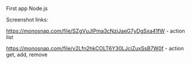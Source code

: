 First app Node.js


Screenshot links:

https://monosnap.com/file/SZgVuJIPma3cNziJaeG7yDgSxa41fW - action list

https://monosnap.com/file/v2Lfn2hkCOLT6Y30LJciZuxSsB7W0f - action get, add, remove
